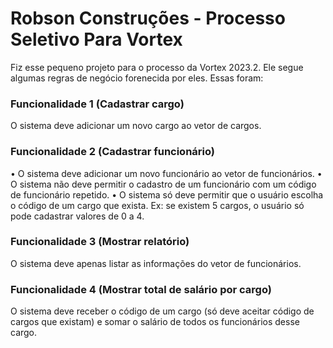 # Robson Construções - Processo Seletivo Para Vortex

Fiz esse pequeno projeto para o processo da Vortex 2023.2. Ele segue algumas regras de negócio forenecida por eles. Essas foram:

### Funcionalidade 1 (Cadastrar cargo)
O sistema deve adicionar um novo cargo ao vetor de cargos.
### Funcionalidade 2 (Cadastrar funcionário)
• O sistema deve adicionar um novo funcionário ao vetor de funcionários.
• O sistema não deve permitir o cadastro de um funcionário com um código de funcionário repetido.
• O sistema só deve permitir que o usuário escolha o código de um cargo que exista. Ex: se existem 5 cargos, o usuário só pode cadastrar valores de 0 a 4.

### Funcionalidade 3 (Mostrar relatório)
O sistema deve apenas listar as informações do vetor de funcionários.
### Funcionalidade 4 (Mostrar total de salário por cargo)
O sistema deve receber o código de um cargo (só deve aceitar código de cargos que
existam) e somar o salário de todos os funcionários desse cargo.
